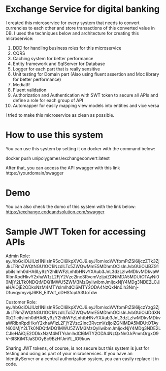 # Exchange Service for digital banking
I created this microservice for every system that needs to convert currencies to each other and store transactions of this converted value in DB.
I used the techniques below and architecture for creating this microservice:
1) DDD for handling business roles for this microservice
2) CQRS
3) Caching system for better performance
4) Entity framework and SqlServer for Database
5) Logger for each part that is really sensitive
6) Unit testing for Domain part (Also using fluent assertion and Moc library for better performance)
7) MediatR
8) Fluent validation
9) Authorization and Authentication with SWT token to secure all APIs and define a role for each group of API
10) Automapper for easily mapping view models into entities and vice versa

I tried to make this microservice as clean as possible.

# How to use this system
You can use this system by setting it on docker with the command below:

docker push unipolygames/exchangeconvert:latest

After that, you can access the API swagger with this link
https://yourdomain/swagger

# Demo
You can also check the domo of this system with the link below:
https://exchange.codeandsolution.com/swagger

# Sample JWT Token for accessing APIs
Admin Role:
eyJhbGciOiJIUzI1NiIsInR5cCI6IkpXVCJ9.eyJ1bmlxdWVfbmFtZSI6IjczZTk3ZjJkLTRmZWQtNGU1OC1iNzdlLTc5ZWQwMmE5MDhmOCIsInJvbGUiOiJBZG1pbiIsImh0dHA6Ly9zY2hlbWFzLnhtbHNvYXAub3JnL3dzLzIwMDkvMDkvaWRlbnRpdHkvY2xhaW1zL2FjY2Vzc2lnc3RvcmVzIjoiZGNiMDA5MDUtOTAyNi00MjY2LTk0NDQtMDQ1MWU5ZWM3MzQyIiwibmJmIjoxNjY4MDg3NDE2LCJleHAiOjE2ODkxNzM4MTYsImlhdCI6MTY2ODA4NzQxNn0.h3Nmj-DfuvqymyvijJ6KB_E3Vcf_oDHSfopIA3UoTdw

Customer Role:
eyJhbGciOiJIUzI1NiIsInR5cCI6IkpXVCJ9.eyJ1bmlxdWVfbmFtZSI6IjczYzg3ZjJkLTRmZWQtNGU1OC1iNzdlLTc5ZWQwMmE5MDhmOCIsInJvbGUiOiJDdXN0b21lciIsImh0dHA6Ly9zY2hlbWFzLnhtbHNvYXAub3JnL3dzLzIwMDkvMDkvaWRlbnRpdHkvY2xhaW1zL2FjY2Vzc2lnc3RvcmVzIjoiZGNiMDA5MDUtOTAyNi00MjY2LTk0NDQtMDQ1MWU5ZWM3MzQyIiwibmJmIjoxNjY4MDg3NDE2LCJleHAiOjE2ODkxNzM4MTYsImlhdCI6MTY2ODA4NzQxNn0.kPmmOrgxO9V-6ISKiMTJaSDOyBc9BzHfJmYL_lO9kuw

Sharing JWT tokens, of course, is not secure but this system is just for testing and using as part of your microservices. If you have an IdentityServer or a central authorization system, you can easily replace it in code.
